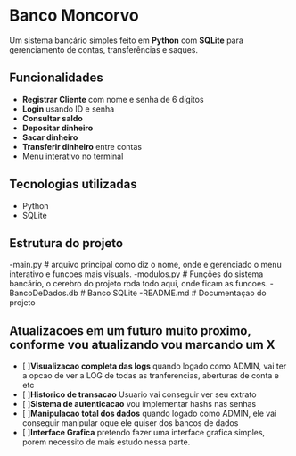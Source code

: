 # Banco Moncorvo 

Um sistema bancário simples feito em **Python** com **SQLite** para gerenciamento de contas, transferências e saques.

## Funcionalidades
- **Registrar Cliente** com nome e senha de 6 dígitos
- **Login** usando ID e senha
- **Consultar saldo**
- **Depositar dinheiro**
- **Sacar dinheiro**
- **Transferir dinheiro** entre contas
- Menu interativo no terminal

## Tecnologias utilizadas
- Python
- SQLite

##  Estrutura do projeto
-main.py # arquivo principal como diz o nome, onde e gerenciado o menu interativo e funcoes mais visuals.
-modulos.py # Funções do sistema bancário, o cerebro do projeto roda todo aqui, onde ficam as funcoes.
-BancoDeDados.db # Banco SQLite 
-README.md # Documentaçao do projeto

## Atualizacoes em um futuro muito proximo, conforme vou atualizando vou marcando um X
- [ ]**Visualizacao completa das logs** quando logado como ADMIN, vai ter a opcao de ver a LOG de todas as tranferencias, aberturas de conta e etc
- [ ]**Historico de transacao** Usuario vai conseguir ver seu extrato
- [ ]**Sistema de autenticacao** vou implementar hashs nas senhas
- [ ]**Manipulacao total dos dados** quando logado como ADMIN, ele vai conseguir manipular oque ele quiser dos bancos de dados
- [ ]**Interface Grafica** pretendo fazer uma interface grafica simples, porem necessito de mais estudo nessa parte.

